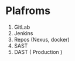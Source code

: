 # Plafroms

   1. GitLab
   2. Jenkins
   4. Repos (Nexus, docker)
   3. SAST
   4. DAST ( Production )